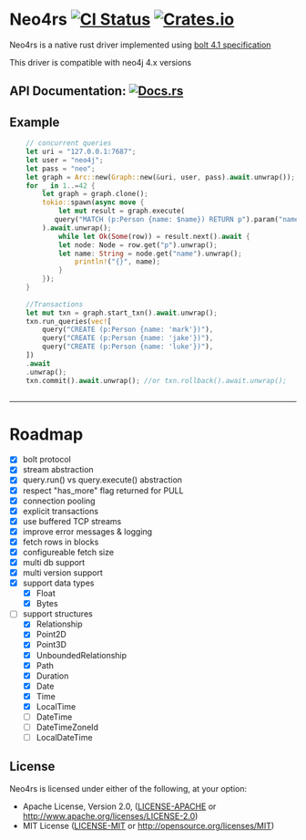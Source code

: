 # Neo4rs  [![CI Status][ci-badge]][ci-url]  [![Crates.io][crates-badge]][crates-url]

[ci-badge]: https://circleci.com/gh/yehohanan7/neo4rs.svg?style=shield&circle-token=6537a33de9b96ea8f26a2732b9ca6ef95ab3762b
[ci-url]: https://github.com/yehohanan7/neo4rs
[crates-badge]: https://img.shields.io/crates/v/neo4rs.svg?style=shield
[crates-url]: https://crates.io/crates/neo4rs
[docs-badge]: https://img.shields.io/badge/docs-latest-blue.svg?style=shield
[docs-url]: https://docs.rs/neo4rs

Neo4rs is a native rust driver implemented using [bolt 4.1 specification](https://7687.org/bolt/bolt-protocol-message-specification-4.html#version-41)

This driver is compatible with neo4j 4.x versions

## API Documentation: [![Docs.rs][docs-badge]][docs-url]

## Example

```rust    
    // concurrent queries
    let uri = "127.0.0.1:7687";
    let user = "neo4j";
    let pass = "neo";
    let graph = Arc::new(Graph::new(&uri, user, pass).await.unwrap());
    for _ in 1..=42 {
        let graph = graph.clone();
        tokio::spawn(async move {
            let mut result = graph.execute(
	       query("MATCH (p:Person {name: $name}) RETURN p").param("name", "Mark")
	    ).await.unwrap();
            while let Ok(Some(row)) = result.next().await {
        	let node: Node = row.get("p").unwrap();
        	let name: String = node.get("name").unwrap();
                println!("{}", name);
            }
        });
    }
    
    //Transactions
    let mut txn = graph.start_txn().await.unwrap();
    txn.run_queries(vec![
        query("CREATE (p:Person {name: 'mark'})"),
        query("CREATE (p:Person {name: 'jake'})"),
        query("CREATE (p:Person {name: 'luke'})"),
    ])
    .await
    .unwrap();
    txn.commit().await.unwrap(); //or txn.rollback().await.unwrap();
    
```



---

# Roadmap
- [x] bolt protocol
- [x] stream abstraction
- [x] query.run() vs query.execute() abstraction
- [x] respect "has_more" flag returned for PULL
- [x] connection pooling
- [x] explicit transactions
- [x] use buffered TCP streams
- [x] improve error messages & logging
- [x] fetch rows in blocks
- [x] configureable fetch size
- [x] multi db support
- [x] multi version support
- [x] support data types
	- [x] Float
	- [x] Bytes
- [ ] support structures
	- [x] Relationship
	- [x] Point2D
	- [x] Point3D
	- [x] UnboundedRelationship
	- [x] Path
	- [x] Duration
	- [x] Date
	- [x] Time
	- [x] LocalTime
	- [ ] DateTime
	- [ ] DateTimeZoneId
	- [ ] LocalDateTime

## License

Neo4rs is licensed under either of the following, at your option:

 * Apache License, Version 2.0, ([LICENSE-APACHE](LICENSE-APACHE) or http://www.apache.org/licenses/LICENSE-2.0)
 * MIT License ([LICENSE-MIT](LICENSE-MIT) or http://opensource.org/licenses/MIT)
